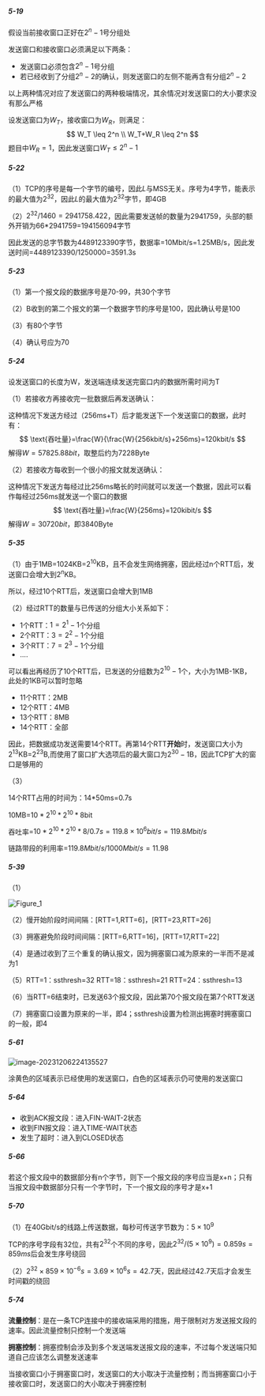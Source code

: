##### 5-19

假设当前接收窗口正好在$2^n-1$号分组处

发送窗口和接收窗口必须满足以下两条：

* 发送窗口必须包含$2^n-1$号分组
* 若已经收到了分组$2^n-2$的确认，则发送窗口的左侧不能再含有分组$2^n-2$

以上两种情况对应了发送窗口的两种极端情况，其余情况对发送窗口的大小要求没有那么严格

设发送窗口为$W_T$，接收窗口为$W_R$，则满足：
$$
W_T \leq 2^n \\
W_T+W_R \leq 2^n
$$
题目中$W_R=1$，因此发送窗口$W_T \leq 2^n-1$

##### 5-22

（1）TCP的序号是每一个字节的编号，因此$L$与MSS无关。序号为4字节，能表示的最大值为$2^{32}$，因此$L$的最大值为$2^{32}$字节，即4GB

（2）$2^{32}/1460=2941758.422$，因此需要发送帧的数量为2941759，头部的额外开销为66*2941759=194156094字节

因此发送的总字节数为4489123390字节，数据率=10Mbit/s=1.25MB/s，因此发送时间=4489123390/1250000=3591.3s

##### 5-23

（1）第一个报文段的数据序号是70-99，共30个字节

（2）B收到的第二个报文的第一个数据字节的序号是100，因此确认号是100

（3）有80个字节

（4）确认号应为70

##### 5-24

设发送窗口的长度为W，发送端连续发送完窗口内的数据所需时间为T

（1）若接收方再接收完一批数据后再发送确认：

这种情况下发送方经过（256ms+T）后才能发送下一个发送窗口的数据，此时有：
$$
\text{吞吐量}=\frac{W}{\frac{W}{256kbit/s}+256ms}=120kbit/s
$$
解得$W=57825.88bit$，取整后约为7228Byte

（2）若接收方每收到一个很小的报文就发送确认：

这种情况下发送方每经过比256ms略长的时间就可以发送一个数据，因此可以看作每经过256ms就发送一个窗口的数据
$$
\text{吞吐量}=\frac{W}{256ms}=120kibit/s
$$
解得$W=30720bit$，即3840Byte

##### 5-35

（1）由于1MB=1024KB=$2^{10}$KB，且不会发生网络拥塞，因此经过n个RTT后，发送窗口会增大到$2^n$KB。

所以，经过10个RTT后，发送窗口会增大到1MB

（2）经过RTT的数量与已传送的分组大小关系如下：

* 1个RTT：$1=2^1-1$个分组
* 2个RTT：$3=2^2-1$个分组
* 3个RTT：$7=2^3-1$个分组
* ....

可以看出再经历了10个RTT后，已发送的分组数为$2^{10}-1$个，大小为1MB-1KB，此处的1KB可以暂时忽略

* 11个RTT：2MB
* 12个RTT：4MB
* 13个RTT：8MB
* 14个RTT：全部

因此，把数据成功发送需要14个RTT。再第14个RTT**开始**时，发送窗口大小为$2^{13}$KB=$2^{23}$B,而使用了窗口扩大选项后的最大窗口为$2^{30}-1$B，因此TCP扩大的窗口是够用的

（3）

14个RTT占用的时间为：14*50ms=0.7s

10MB=$10*2^{10}*2^{10}*8$bit

吞吐率=$10*2^{10}*2^{10}*8/0.7s=119.8 \times 10^6bit/s=119.8Mbit/s$

链路带段的利用率=$119.8Mbit/s / 1000Mbit/s=11.98%$

##### 5-39

（1）

![Figure_1](C:\Users\27476\Desktop\Figure_1.png)

（2）慢开始阶段时间间隔：[RTT=1,RTT=6]，[RTT=23,RTT=26]

（3）拥塞避免阶段时间间隔：[RTT=6,RTT=16]，[RTT=17,RTT=22]

（4）是通过收到了三个重复的确认报文，因为拥塞窗口减为原来的一半而不是减为1

（5）RTT=1：ssthresh=32     RTT=18：ssthresh=21     RTT=24：ssthresh=13

（6）当RTT=6结束时，已发送63个报文段，因此第70个报文段在第7个RTT发送

（7）拥塞窗口设置为原来的一半，即4；ssthresh设置为检测出拥塞时拥塞窗口的一般，即4

##### 5-61

![image-20231206224135527](C:\Users\27476\Desktop\image-20231206224135527.png)

涂黄色的区域表示已经使用的发送窗口，白色的区域表示仍可使用的发送窗口

##### 5-64

* 收到ACK报文段：进入FIN-WAIT-2状态
* 收到FIN报文段：进入TIME-WAIT状态
* 发生了超时：进入到CLOSED状态

##### 5-66

若这个报文段中的数据部分有n个字节，则下一个报文段的序号应当是x+n；只有当报文段中数据部分只有一个字节时，下一个报文段的序号才是x+1

##### 5-70

（1）在40Gbit/s的线路上传送数据，每秒可传送字节数为：$5 \times 10^9$

TCP的序号字段有32位，共有$2^{32}$个不同的序号，因此$2^{32}/(5 \times 10^9)=0.859s=859ms$后会发生序号绕回

（2）$2^{32}\times 859 \times 10^{-6}s=3.69 \times 10^6s=42.7$天，因此经过42.7天后才会发生时间戳的绕回

##### 5-74

**流量控制**：是在一条TCP连接中的接收端采用的措施，用于限制对方发送报文段的速率。因此流量控制只控制一个发送端

**拥塞控制**：拥塞控制会涉及到多个发送端发送报文段的速率，不过每个发送端只知道自己应该怎么调整发送速率

当接收窗口小于拥塞窗口时，发送窗口的大小取决于流量控制；而当拥塞窗口小于接收窗口时，发送窗口的大小取决于拥塞控制